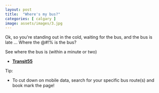 ```yaml
---
layout: post
title:  "Where's my bus?"
categories: [ calgary ]
image: assets/images/3.jpg
---
```


Ok, so you're standing out in the cold, waiting for the bus, and the bus is late ... Where the @#!% is the bus?

See where the bus is (within a minute or two)
+ **[Transit55](https://transit55.ca/calgary/map/)**

Tip:
+  To cut down on mobile data, search for your specific bus route(s) and book mark the page!